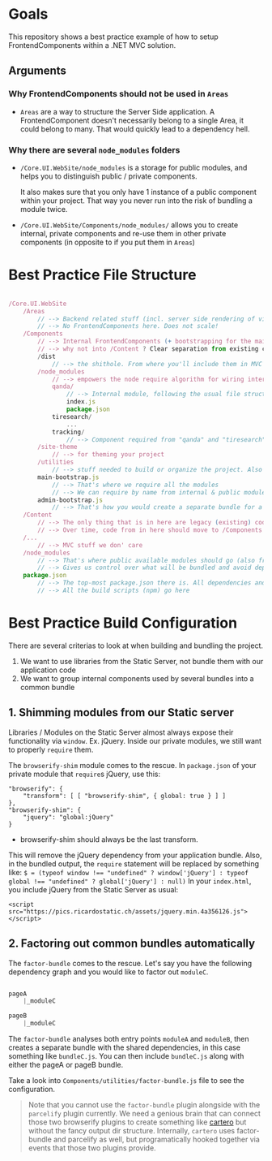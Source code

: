 # Goals

This repository shows a best practice example of how to setup FrontendComponents within a .NET MVC solution.

## Arguments

### Why FrontendComponents should not be used in `Areas`

- `Areas` are a way to structure the Server Side application. A FrontendComponent doesn't necessarily belong to a single Area, it could belong to many.
That would quickly lead to a dependency hell.

### Why there are several `node_modules` folders

- `/Core.UI.WebSite/node_modules` is a storage for public modules, and helps you to distinguish public / private components.

    It also makes sure that you only have 1 instance of a public component within your project. That way you never run into the risk of bundling a module twice.

- `/Core.UI.WebSite/Components/node_modules/` allows you to create internal, private components and re-use them in other private components (in opposite to if you put them in `Areas`)

# Best Practice File Structure

```javascript

/Core.UI.WebSite
    /Areas
        // --> Backend related stuff (incl. server side rendering of views)
        // --> No FrontendComponents here. Does not scale!
    /Components
        // --> Internal FrontendComponents (+ bootstrapping for the main applications)
        // --> why not into /Content ? Clear separation from existing code
        /dist
            // --> the shithole. From where you'll include them in MVC bundles
        /node_modules
            // --> empowers the node require algorithm for wiring internal modules
            qanda/
                // --> Internal module, following the usual file structure pattern
                index.js
                package.json
            tiresearch/
                ...
            tracking/
                // --> Component required from "qanda" and "tiresearch"
        /site-theme
            // --> for theming your project
        /utilities
            // --> stuff needed to build or organize the project. Also gulp tasks could go in here.
        main-bootstrap.js
            // --> That's where we require all the modules
            // --> We can require by name from internal & public modules. Fancy.
        admin-bootstrap.js
            // --> That's how you would create a separate bundle for a specific area.
    /Content
        // --> The only thing that is in here are legacy (existing) code
        // --> Over time, code from in here should move to /Components
    /...
        // --> MVC stuff we don' care
    /node_modules
        // --> That's where public available modules should go (also from npm.qxlricardo.internal)
        // --> Gives us control over what will be bundled and avoid dependency hell (duplication)
    package.json
        // --> The top-most package.json there is. All dependencies and peer dependencies go here
        // --> All the build scripts (npm) go here
```

# Best Practice Build Configuration

There are several criterias to look at when building and bundling the project.

1. We want to use libraries from the Static Server, not bundle them with our application code
2. We want to group internal components used by several bundles into a common bundle

## 1. Shimming modules from our Static server

Libraries / Modules on the Static Server almost always expose their functionality via `window`. Ex. jQuery.
Inside our private modules, we still want to properly `require` them.

The `browserify-shim` module comes to the rescue. In `package.json` of your private module that `require`s jQuery, use this:

```
"browserify": {
    "transform": [ [ "browserify-shim", { global: true } ] ]
},
"browserify-shim": {
    "jquery": "global:jQuery"
}
```
* browserify-shim should always be the last transform.

This will remove the jQuery dependency from your application bundle. Also, in the bundled output, the `require` statement will be replaced by something like: `$ = (typeof window !== "undefined" ? window['jQuery'] : typeof global !== "undefined" ? global['jQuery'] : null)`
In your `index.html`, you include jQuery from the Static Server as usual:

```
<script src="https://pics.ricardostatic.ch/assets/jquery.min.4a356126.js"></script>
```

## 2. Factoring out common bundles automatically

The `factor-bundle` comes to the rescue. Let's say you have the following dependency graph and you would like to factor out `moduleC`.

```javascript

pageA
    |_moduleC

pageB
    |_moduleC

```

The `factor-bundle` analyses both entry points `moduleA` and `moduleB`, then creates a separate bundle with the shared dependencies, in this case something like `bundleC.js`. You can then include `bundleC.js` along with either the pageA or pageB bundle.

Take a look into `Components/utilities/factor-bundle.js` file to see the configuration.

> Note that you cannot use the `factor-bundle` plugin alongside with the `parcelify` plugin currently. We need a genious brain that can connect those two browserify plugins to create something like [cartero](https://github.com/rotundasoftware/cartero) but without the fancy output dir structure. Internally, `cartero` uses factor-bundle and parcelify as well, but programatically hooked together via events that those two plugins provide.
